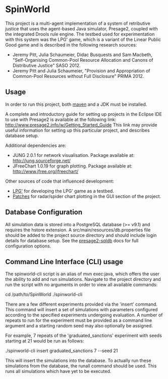 # SpinWorld #
This project is a multi-agent implementation of a system of retributive justice that uses the agent-based Java simulator, Presage2, coupled with the integrated Drools rule engine. The testbed used for experimentation with this system was the LPG' game, which is a variant of the Linear Public Good game and is described in the following research sources:

* Jeremy Pitt, Julia Schaumeier, Didac Busquests and Sam Macbeth, "Self-Organising Common-Pool Resource Allocation and Canons of Distributive Justice" SASO 2012.
* Jeremy Pitt and Julia Schaumeier, "Provision and Appropriation of Common-Pool Resources without Full Disclosure" PRIMA 2012.

## Usage ##
In order to run this project, both [maven](http://maven.apache.org/) and a JDK must be installed.

A complete and introductory guide for setting up projects in the Eclipse IDE to use with Presage2 is available at the following link:
http://www.presage2.info/w/Getting_Started_Guide
This link may provide useful information for setting up this particular project, and describes database setup.

Additional dependencies are:

* JUNG 2.0.1 for network visualisation. Package available at: http://jung.sourceforge.net/
* JFreeChart 1.0.19 for graph plotting. Package available at: http://www.jfree.org/jfreechart/

Other sources of code that influenced development:

* [LPG'](https://github.com/sammacbeth/LPG--Game) for developing the LPG' game as a testbed.
* [Patches](https://github.com/mkrauskopf/jfreechart-patches) for radar/spider chart plotting in the GUI section of the project.

## Database Configuration ##
All simulation data is stored into a PostgreSQL database (>= v9.1) and requires the hstore extension. A src/main/resources/db.properties file should be added to the project source directory and should include login details for database setup. See the [presage2-sqldb](https://github.com/Presage/presage2-sqldb) docs for full configuration options.

## Command Line Interface (CLI) usage ##

The spinworld-cli script is an alias of mvn exec:java, which offers the user the ability to add and run simulations. Navigate to the project directory and run the script with no arguments in order to view all available commands: 

cd /path/to/SpinWorld
./spinworld-cli

There are a few different experiments provided via the 'insert' command. This command will insert a set of simulations with parameters configured according to the specified experiments undergoing evaluation. A number of repeats to run for the experiment must be provided as a command line argument and a starting random seed may also optionally be assigned. 

For example, 7 repeats of the 'graduated_sanctions' experiment with seeds starting at 21 would be run as follows:

./spinworld-cli insert graduated_sanctions 7 --seed 21

This will insert the simulations into the database. To actually run these simulations from the database, the runall command should be used. This runs all simulations which have yet to be executed.
